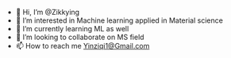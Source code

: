 - 👋 Hi, I’m @Zikkying
- 👀 I’m interested in Machine learning applied in Material science 
- 🌱 I’m currently learning ML as well
- 💞️ I’m looking to collaborate on MS field
- 📫 How to reach me Yinziqi1@Gmail.com

<!---
Zikkying/Zikkying is a ✨ special ✨ repository because its `README.md` (this file) appears on your GitHub profile.
You can click the Preview link to take a look at your changes.
--->
